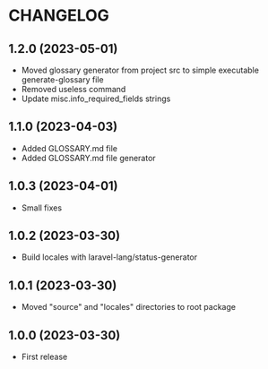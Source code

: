 CHANGELOG
=========

1.2.0 (2023-05-01)
------------------

- Moved glossary generator from project src to simple executable generate-glossary file
- Removed useless command
- Update misc.info_required_fields strings


1.1.0 (2023-04-03)
------------------

- Added GLOSSARY.md file
- Added GLOSSARY.md file generator


1.0.3 (2023-04-01)
------------------

- Small fixes


1.0.2 (2023-03-30)
------------------

- Build locales with laravel-lang/status-generator


1.0.1 (2023-03-30)
------------------

- Moved "source" and "locales" directories to root package


1.0.0 (2023-03-30)
------------------

- First release
